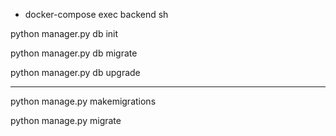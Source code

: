 
- docker-compose exec backend sh

python manager.py db init

python manager.py db migrate 

python manager.py db upgrade

-----------------

python manage.py makemigrations

python manage.py migrate
